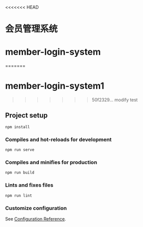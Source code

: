 <<<<<<< HEAD
# 会员管理系统

# member-login-system
=======
# member-login-system1
>>>>>>> 50f2329... modify test

## Project setup
```
npm install
```

### Compiles and hot-reloads for development
```
npm run serve
```

### Compiles and minifies for production
```
npm run build
```

### Lints and fixes files
```
npm run lint
```

### Customize configuration
See [Configuration Reference](https://cli.vuejs.org/config/).


